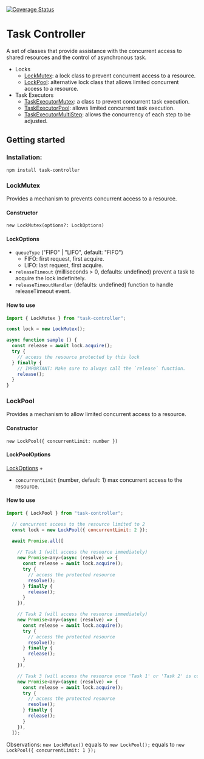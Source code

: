 [![Coverage Status](https://coveralls.io/repos/github/alan-plus/task-controller/badge.svg?branch=development)](https://coveralls.io/github/alan-plus/task-controller?branch=development)
# Task Controller
A set of classes that provide assistance with the concurrent access to shared resources and the control of asynchronous task.
- Locks
  - [LockMutex](#LockMutex): a lock class to prevent concurrent access to a resource.
  - [LockPool](#LockPool): alternative lock class that allows limited concurrent access to a resource.
- Task Executors
  - [TaskExecutorMutex](#TaskExecutorMutex): a class to prevent concurrent task execution.
  - [TaskExecutorPool](#TaskExecutorPool): allows limited concurrent task execution.
  - [TaskExecutorMultiStep](#TaskExecutorMultiStep): allows the concurrency of each step to be adjusted.

## Getting started
### Installation:
```
npm install task-controller
```
### LockMutex
Provides a mechanism to prevents concurrent access to a resource.
#### Constructor
`new LockMutex(options?: LockOptions)`
#### LockOptions
- `queueType` ("FIFO" | "LIFO", default: "FIFO")
  - FIFO: first request, first acquire.
  - LIFO: last request, first acquire.
- `releaseTimeout` (milliseconds > 0, defaults: undefined) prevent a task to acquire the lock indefinitely.
- `releaseTimeoutHandler` (defaults: undefined) function to handle releaseTimeout event.
#### How to use
```js
import { LockMutex } from "task-controller";

const lock = new LockMutex();

async function sample () {
  const release = await lock.acquire();
  try {
    // access the resource protected by this lock
  } finally {
    // IMPORTANT: Make sure to always call the `release` function.
    release();
  }
}
```
### LockPool
Provides a mechanism to allow limited concurrent access to a resource.
#### Constructor
`new LockPool({ concurrentLimit: number })`
#### LockPoolOptions
[LockOptions](#LockOptions) +
- `concurrentLimit` (number, default: 1) max concurrent access to the resource.
#### How to use
```js
import { LockPool } from "task-controller";

  // concurrent access to the resource limited to 2
  const lock = new LockPool({ concurrentLimit: 2 }); 

  await Promise.all([
    
    // Task 1 (will access the resource immediately)
    new Promise<any>(async (resolve) => {
      const release = await lock.acquire();
      try {
        // access the protected resource
        resolve();
      } finally {
        release();
      }
    }),

    // Task 2 (will access the resource immediately)
    new Promise<any>(async (resolve) => {
      const release = await lock.acquire();
      try {
        // access the protected resource
        resolve();
      } finally {
        release();
      }
    }),

    // Task 3 (will access the resource once 'Task 1' or 'Task 2' is completed)
    new Promise<any>(async (resolve) => {
      const release = await lock.acquire();
      try {
        // access the protected resource
        resolve();
      } finally {
        release();
      }
    }),
  ]);
```
Observations: `new LockMutex()` equals to `new LockPool();` equals to `new LockPool({ concurrentLimit: 1 });`
